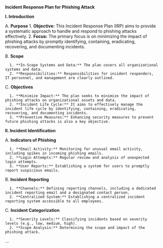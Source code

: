 **Incident Response Plan for Phishing Attack**

**I. Introduction**

   A. **Purpose**
      1. **Objective:** 
      This Incident Response Plan (IRP) aims to provide a systematic approach to handle and respond to phishing attacks effectively.
      2. **Focus:** 
      The primary focus is on minimizing the impact of phishing attacks by promptly identifying, containing, eradicating, recovering, and documenting incidents.

   B. **Scope**

      1. **In-Scope Systems and Data:** The plan covers all organizational systems and data.
      2. **Responsibilities:** Responsibilities for incident responders, IT personnel, and management are clearly outlined.

   C. **Objectives**

      1. **Minimize Impact:** The plan seeks to minimize the impact of phishing attacks on organizational assets and data.
      2. **Incident Life Cycle:** It aims to effectively manage the incident life cycle by identifying, containing, eradicating, recovering, and documenting incidents.
      3. **Preventive Measures:** Enhancing security measures to prevent future phishing attacks is also a key objective.

**II. Incident Identification**

   A. **Indicators of Phishing**

      1. **Email Activity:** Monitoring for unusual email activity, including spikes in incoming phishing emails.
      2. **Login Attempts:** Regular review and analysis of unexpected login attempts.
      3. **User Reports:** Establishing a system for users to promptly report suspicious emails.

   B. **Incident Reporting**

      1. **Channels:** Defining reporting channels, including a dedicated incident reporting email and a designated contact person.
      2. **Centralized System:** Establishing a centralized incident reporting system accessible to all employees.

   C. **Incident Categorization**

      1. **Severity Levels:** Classifying incidents based on severity levels (e.g., low, medium, high).
      2. **Scope Analysis:** Determining the scope and impact of the phishing attack.

...

